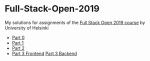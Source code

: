 # Full-Stack-Open-2019
My solutions for assignments of the [Full Stack Open 2019 course](https://fullstackopen-2019.github.io/) by University of Helsinki

- [Part 0](/osa0)
- [Part 1](/osa1)
- [Part 2](/osa2)
- [Part 3 Frontend](/osa3) [Part 3 Backend](https://github.com/RIR/Full-Stack-Open-2019-Part-3-Backend)
